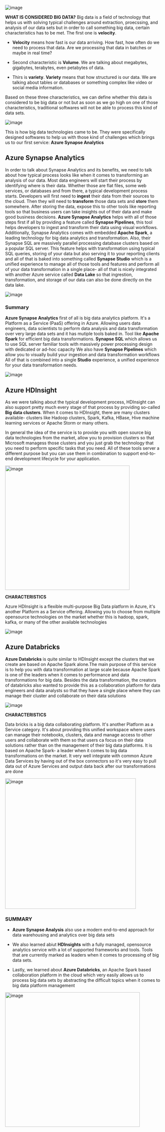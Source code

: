 ![image](https://github.com/user-attachments/assets/bbdb7188-9747-43c6-9c2c-7829759e0491)


**WHAT IS CONSIDERED BIG DATA?**
Big data is a field of technology that helps us with solving typical challenges around extraction, proecssing, and analysis of our data sets but in order to call something big data, certain characteristics has to be met. The first one is **velocity**. 

- **Velocity** means how fast is our data arriving. How fast, how often do we need to process that data. Are we processing that data in batches or maybe in real time?

- Second characteristic is **Volume**. We are talking about megabytes, gigabytes, terabytes, even petabytes of data.

- Thirs is **variety**. **Variety** means that how structured is our data. We are talking about tables or databases or something complex like video or social media information.

Based on these three characteristics, we can define whether this data is considered to be big data or not but as soon as we go high on one of those characteristics, traditional softwares will not be able to process this kind of data sets. 

![image](https://github.com/user-attachments/assets/dd425727-cdd2-4700-9225-1b6053f33fd9)


This is how big data technologies came to be. They were specifically designed softwares to help us with those kind of challenges which brings us to our first service: **Azure Synapse Analytics**

## Azure Synapse Analytics

In order to talk about Synapse Analytics and its benefits, we need to talk about how typical process looks like when it comes to transforming an analysis of our data. Most data engineers will start their process by identifying where is their data. Whether those are flat files, some web services, or databases and from there, a typical development process starts. Developers will first need to **ingest** their data from their sources to the cloud. Then they will need to **transform** those data sets and **store** them somewhere. After storing the data, expose this to other tools like reporting tools so that business users can take insights out of their data and make good business decisions. 
**Azure Synapse Analytics** helps with all of those steps first if all by providing a feature called **Synapse Pipelines**, this tool helps developers to ingest and transform their data using visual workflows. Additionally, Synapse Analytics comes with embedded **Apache Spark**, a leading technology for big data analytics and transformation. Also, their Synapse SQL are massively parallel processing database clusters based on a popular SQL server. This feature helps with transformation using typical SQL queries, storing of your data but also serving it to your reporting clients and all of that is baked into something called **Synapse Studio** which is a unified experience to manage all of those tools and features and perform all of your data transformation in a single place- all of that is nicely integrated with another Azure service called **Data Lake** so that ingrestion, transformation, and storage of our data can also be done directly on the data lake.


![image](https://github.com/user-attachments/assets/3b946f40-510f-43fd-b79a-a964c84126f8)



### Summary

**Azure Synapse Analytics** first of all is big data analytics platform. It's a Platform as a Service (PaaS) offering in Azure. Allowing users data engineers, data scientists to perform data analysis and data transformation over very large data sets and it has mutiple tools baked in. Tool like **Apache Spark** for efficient big data transformations.
**Synapse SQL** which allows us to use SQL server familiar tools with massively power processing design with dedicated or ad-hoc capacity
We also have **Synapse Pipelines** which allow you to visually build your ingestion and data transformation workflows 
All of that is combined into a single **Studio** experience, a unified experience for your data transformation needs.

![image](https://github.com/user-attachments/assets/d7950359-4208-45bb-8317-60f5c3cfbfe7)

## Azure HDInsight

As we were talking about the typical development process, HDInsight can also support pretty much every stage of that process by providing so-called **Big data clusters**. When it comes to HDInsight, there are many clusters available- clusters like Hadoop clusters, Spark, Kafka, HBase, Hive machine learning services or Apache Storm or many others.

In general the idea of the service is to provide you with open source big data technologies from the market, allow you to provision clusters so that Microsoft managess those clusters and you just grab the technology that you need to perform specific tasks that you need. All of these tools server a different purpose but you can use them in combination to support end-to-end development lifecycle for your application.


<img width="404" alt="image" src="https://github.com/user-attachments/assets/e94ac1a8-8fb6-4ca6-960a-fa65a7238b7e" />


**CHARACTERISTICS**

Azure HDInsight is a flexible multi-purpose Big Data platform in Azure, it's another Platform as a Service offering. Allowing you to choose from multiple opensource technologies on the market whether this is hadoop, spark, kafka, or many of the other available technologies

![image](https://github.com/user-attachments/assets/549178cd-ca71-44b4-a2a6-f79c095e26c6)


## Azure Databricks

**Azure Databricks** is quite similar to HDInsight except the clusters that we create are based on Apache Spark alone.The main purpose of this service is to help you with data transformation at large scale because Apache Spark is one of the leaders when it comes to performance and data transformations for big data. Besides the data transformation, the creators of databricks also wanted to provide this as a collaboration platform for data engineers and data analysts so that they have a single place where they can manage their cluster and collaborate on their data solutions 


![image](https://github.com/user-attachments/assets/44a19bb6-b851-4149-814e-c8b053db3c1f)



**CHARACTERISTICS**

Data bricks is a big data collaborating platform. It's another Platform as a Service category. It's about providing this unified workspace where users can manage their notebooks, clusters, data and manage access to other users and collaborate with them so that users ca focus on their data solutions rather than on the management of their big data platforms. It is based on Apache Spark- a leader when it comes to big data transformations on the market. It very well integrate with common Azure Data Services by having out of the box connectors so it's very easy to pull data out of Azure Services and output data back after our transformations are done

<img width="424" alt="image" src="https://github.com/user-attachments/assets/8e9b12f7-79ad-4d54-b25b-839ea8e24993" />


### SUMMARY
- **Azure Synapse Analysis** also use a modern end-to-end approach for data warehousing and analytics over big data sets
  
- We also learned abiut **HDInsights** with a fully managed, opensource analytics service with a lot of supported frameworks and tools. Tools that are currently marked as leaders when it comes to processing of big data sets.
  
- Lastly, we learned about **Azure Databricks**, an Apache Spark based collaboration platform in the cloud which very easily allows us to process big data sets by abstracting the difficult topics when it comes to big data platform management

<img width="437" alt="image" src="https://github.com/user-attachments/assets/f11a6dc9-2a9c-43f0-94bb-6ec27730600b" />
